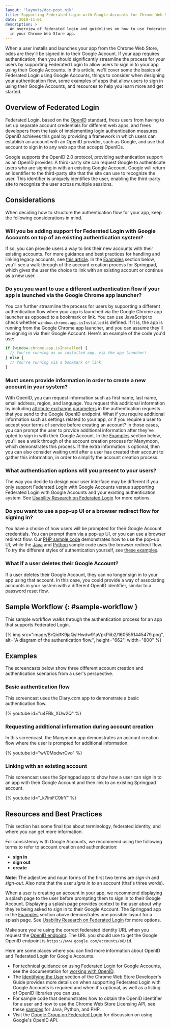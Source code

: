 ```yaml
---
layout: "layouts/doc-post.njk"
title: Supporting Federated Login with Google Accounts for Chrome Web Store Apps
date: 2010-11-01
description: >
  An overview of federated login and guidelines on how to use federated login
  in your Chrome Web Store app.
---
```


When a user installs and launches your app from the Chrome Web Store, odds are they'll be signed in
to their Google Account. If your app requires authentication, then you should significantly
streamline the process for your users by supporting Federated Login to allow users to sign in to
your app using their Google Accounts. In this article, we'll cover some the basics of Federated
Login using Google Accounts, things to consider when designing your authentication flow, some
examples of apps that allow users to sign in using their Google Accounts, and resources to help you
learn more and get started.

## Overview of Federated Login

Federated Login, based on the [OpenID][1] standard, frees users from having to set up separate
account credentials for different web apps, and frees developers from the task of implementing login
authentication measures. OpenID achieves this goal by providing a framework in which users can
establish an account with an OpenID provider, such as Google, and use that account to sign in to any
web app that accepts OpenIDs.

Google supports the OpenID 2.0 protocol, providing authentication support as an OpenID provider. A
third-party site can request Google to authenticate users who are signing in with an existing Google
Account. Google will return an identifier to the third-party site that the site can use to recognize
the user. This identifier is uniquely identifies the user, enabling the third-party site to
recognize the user across multiple sessions.

## Considerations

When deciding how to structure the authentication flow for your app, keep the following
considerations in mind.

### Will you be adding support for Federated Login with Google Accounts on top of an existing authentication system?

If so, you can provide users a way to link their new accounts with their existing accounts. For more
guidance and best practices for handling and linking legacy accounts, see [this article][2]. In the
[Examples][3] section below, you'll see a walk through of the account creation process for
Springpad, which gives the user the choice to link with an existing account or continue as a new
user.

### Do you you want to use a different authentication flow if your app is launched via the Google Chrome app launcher?

You can further streamline the process for users by supporting a different authentication flow when
your app is launched via the Google Chrome app launcher as opposed to a bookmark or link. You can
use JavaScript to check whether `window.chrome.app.isInstalled` is defined. If it is, the app is
running from the Google Chrome app launcher, and you can assume they'll be signing in via their
Google Account. Here's an example of the code you'd use:

```js
if (window.chrome.app.isInstalled) {
  // You're running as an installed app, via the app launcher!
} else {
  // You're running via a bookmark or link.
}
```

### Must users provide information in order to create a new account in your system?

With OpenID, you can request information such as first name, last name, email address, region, and
language. You request this additional information by including [attribute exchange parameters][4] in
the authentication requests that you send to the Google OpenID endpoint. What if you require
additional information such as settings related to your app, or if you require a user to accept your
terms of service before creating an account? In those cases, you can prompt the user to provide
additional information after they've opted to sign in with their Google Account. In the
[Examples][5] section below, you'll see a walk through of the account creation process for Manymoon,
which demonstrates this process. If the extra information is optional, then you can also consider
waiting until after a user has created their account to gather this information, in order to
simplify the account creation process.

### What authentication options will you present to your users?

The way you decide to design your user interface may be different if you only support Federated
Login with Google Accounts versus supporting Federated Login with Google Accounts and your existing
authentication system. See [Usability Research on Federated Login][6] for more options.

### Do you want to use a pop-up UI or a browser redirect flow for signing in?

You have a choice of how users will be prompted for their Google Account credentials. You can prompt
them via a pop-up UI, or you can use a browser redirect flow. Our [PHP sample code][7] demonstrates
how to use the pop-up UI, while the [Java][8] and [Python][9] sample code uses the browser redirect
flow. To try the different styles of authentication yourself, see [these examples][10].

### What if a user deletes their Google Account?

If a user deletes their Google Account, they can no longer sign in to your app using that account.
In this case, you could provide a way of associating accounts in your system with a different OpenID
identifier, similar to a password reset flow.

## Sample Workflow {: #sample-workflow }

This sample workflow walks through the authentication process for an app that supports Federated
Login.


{% img src="image/BrQidfK9jaQyIHwdw91aVpkPiib2/1605551445479.png",
       alt="A diagram of the authentication flow.",
       height="662",
       width="800" %}

## Examples

The screencasts below show three different account creation and authentication scenarios from a
user's perspective.

### Basic authentication flow

This screencast uses the Diary.com app to demonstrate a basic authentication flow.

{% youtube id="u4FBk_XUw2Q" %}

### Requesting additional information during account creation

In this screencast, the Manymoon app demonstrates an account creation flow where the user is
prompted for additional information.

{% youtube id="wV0ModwrCvo" %}

### Linking with an existing account

This screencast uses the Springpad app to show how a user can sign in to an app with their Google
Account and then link to an existing Springpad account.

{% youtube id="_k7lmFC9IrY" %}

## Resources and Best Practices

This section has some final tips about terminology, federated identity, and where you can get more
information.

For consistency with Google Accounts, we recommend using the following terms to refer to account
creation and authentication:

- **sign in**
- **sign out**
- **create**

**Note**: The adjective and noun forms of the first two terms are _sign-in_ and _sign-out_. Also
note that the user _signs in to_ an account (that's three words).

When a user is creating an account in your app, we recommend displaying a splash page to the user
before prompting them to sign in to their Google Account. Displaying a splash page provides context
to the user about why they're being asked to sign in to their Google Account. The Springpad app in
the [Examples][11] section above demonstrates one possible layout for a splash page. See [Usability
Research on Federated Login][12] for more options.

Make sure you're using the correct federated identity URL when you request the [OpenID
endpoint][13]. The URL you should use to get the Google OpenID endpoint is
`https://www.google.com/accounts/o8/id`.

Here are some places where you can find more information about OpenID and Federated Login for Google
Accounts.

- For technical guidance on using Federated Login for Google Accounts, see the documentation for
  [working with OpenID][14].
- The [Identifying the User][15] section of the Chrome Web Store Developer's Guide provides more
  details on when supporting Federated Login with Google Accounts is required and when it's
  optional, as well as a listing of OpenID libraries you can use.
- For sample code that demonstrates how to obtain the OpenID identifier for a user and how to use
  the Chrome Web Store Licensing API, see these [samples][16] for Java, Python, and PHP.
- Visit the [Google Group on Federated Login][17] for discussion on using Google's OpenID API.

[1]: http://openid.net
[2]: http://sites.google.com/site/oauthgoog/UXFedLogin/loginlogic
[3]: #examples
[4]: https://developers.google.com/accounts/docs/OpenID#endpoint
[5]: #examples
[6]: http://sites.google.com/site/oauthgoog/UXFedLogin
[7]: /docs/webstore/samples#php
[8]: /docs/webstore/samples#java
[9]: /docs/webstore/samples#python
[10]: http://www.puffypoodles.com/
[11]: #examples
[12]: http://sites.google.com/site/oauthgoog/UXFedLogin
[13]: https://developers.google.com/accounts/docs/OpenID#endpoint
[14]: https://developers.google.com/accounts/docs/OpenID#working
[15]: /docs/webstore/identify_user
[16]: /docs/webstore/samples
[17]: http://groups.google.com/group/google-federated-login-api
